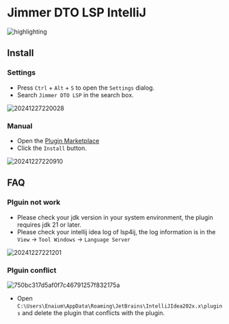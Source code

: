 # Jimmer DTO LSP IntelliJ

![highlighting](https://s2.loli.net/2024/12/13/yes1EwWzq3UHJYv.png)

## Install

### Settings

- Press `Ctrl` + `Alt` + `S` to open the `Settings` dialog.
- Search `Jimmer DTO LSP` in the search box.

![20241227220028](https://s2.loli.net/2024/12/27/BRMcmEwKJ2Y9HgP.png)

### Manual

- Open the [Plugin Marketplace](https://plugins.jetbrains.com/plugin/26045-jimmer-dto-lsp)
- Click the `Install` button.

![20241227220910](https://s2.loli.net/2024/12/27/Npz8HLXx7cRC65j.png)

## FAQ

### Plguin not work

- Please check your jdk version in your system environment, the plugin requires jdk 21 or later.
- Please check your intellij idea log of lsp4ij, the log information is in the `View` -> `Tool Windows` -> `Language Server`

![20241227221201](https://s2.loli.net/2024/12/27/gfpZQewNoVuHiym.png)

### Plguin conflict

![750bc317d5af0f7c46791257f832175a](https://s2.loli.net/2024/12/27/cZDw8aFdqLo6RGx.png)

- Open `C:\Users\Enaium\AppData\Roaming\JetBrains\IntelliJIdea202x.x\plugins` and delete the plugin that conflicts with the plugin.